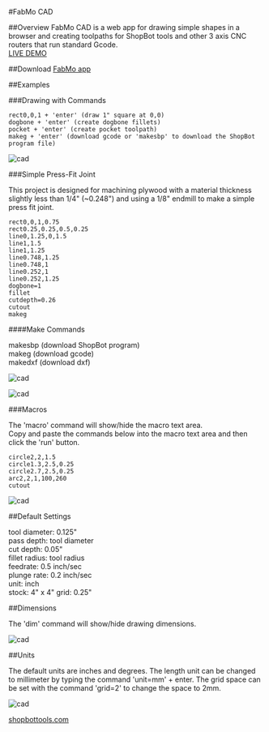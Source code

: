 #FabMo CAD

##Overview
FabMo CAD is a web app for drawing simple shapes in a browser and creating toolpaths for ShopBot tools and other 3 axis CNC routers that run standard Gcode.   
[LIVE DEMO](http://gofabmo.org/fabmo-cad-app)  

##Download
[FabMo app](https://github.com/FabMo/fabmo-cad-app/releases/download/v0.1.4/CAD_v0.1.4.fma)

##Examples

###Drawing with Commands

```
rect0,0,1 + 'enter' (draw 1" square at 0,0)
dogbone + 'enter' (create dogbone fillets)
pocket + 'enter' (create pocket toolpath)
makeg + 'enter' (download gcode or 'makesbp' to download the ShopBot program file)
```

![cad](https://raw.github.com/FabMo/fabmo-cad-app/master/img/cad1.png)

###Simple Press-Fit Joint

This project is designed for machining plywood with a material thickness slightly less than 1/4" (~0.248") and using a 1/8" endmill to make a simple press fit joint. 

```
rect0,0,1,0.75
rect0.25,0.25,0.5,0.25
line0,1.25,0,1.5
line1,1.5
line1,1.25
line0.748,1.25
line0.748,1
line0.252,1
line0.252,1.25
dogbone=1
fillet
cutdepth=0.26
cutout
makeg
```

####Make Commands

makesbp (download ShopBot program)  
makeg (download gcode)  
makedxf (download dxf)  

![cad](https://raw.github.com/FabMo/fabmo-cad-app/master/img/cad2.png)  

![cad](https://raw.github.com/FabMo/fabmo-cad-app/master/img/preview2.png)  

###Macros

The 'macro' command will show/hide the macro text area.  
Copy and paste the commands below into the macro text area and then click the 'run' button.

```
circle2,2,1.5
circle1.3,2.5,0.25
circle2.7,2.5,0.25
arc2,2,1,100,260
cutout
```
![cad](https://raw.github.com/FabMo/fabmo-cad-app/master/img/cad3.png)  

##Default Settings

tool diameter: 0.125"  
pass depth: tool diameter  
cut depth: 0.05"  
fillet radius: tool radius  
feedrate: 0.5 inch/sec  
plunge rate: 0.2 inch/sec  
unit: inch  
stock: 4" x 4"
grid: 0.25"

##Dimensions

The 'dim' command will show/hide drawing dimensions.

![cad](https://raw.github.com/FabMo/fabmo-cad-app/master/img/cad4.png)  

##Units

The default units are inches and degrees. The length unit can be changed to millimeter by typing the command 'unit=mm' + enter.  The grid space can be set with the command 'grid=2' to change the space to 2mm.  

![cad](https://raw.github.com/FabMo/fabmo-cad-app/master/img/cad5.png)  


[shopbottools.com](http://shopbottools.com)



